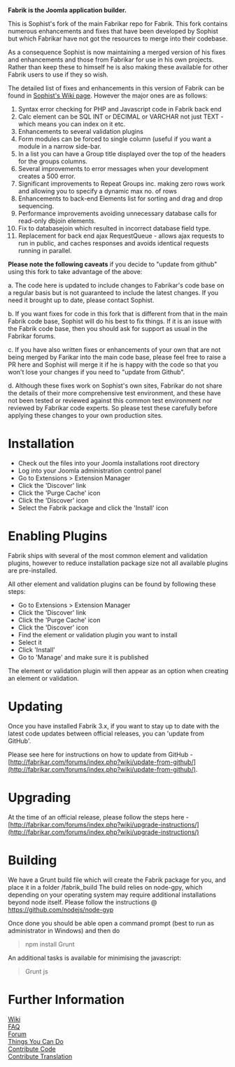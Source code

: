 **Fabrik is the Joomla application builder.**

This is Sophist's fork of the main Fabrikar repo for Fabrik. 
This fork contains numerous enhancements and fixes that have been developed by Sophist
but which Fabrikar have not got the resources to merge into their codebase.

As a consequence Sophist is now maintaining a merged version of his fixes and enhancements and those from Fabrikar
for use in his own projects. 
Rather than keep these to himself he is also making these available for other Fabrik users to use if they so wish.

The detailed list of fixes and enhancements in this version of Fabrik can be found in [Sophist's Wiki page](https://github.com/Sophist-UK/joomla_fabrik/wiki). However the major ones are as follows:

1. Syntax error checking for PHP and Javascript code in Fabrik back end
1. Calc element can be SQL INT or DECIMAL or VARCHAR not just TEXT - which means you can index on it etc.
1. Enhancements to several validation plugins
1. Form modules can be forced to single column (useful if you want a module in a narrow side-bar.
1. In a list you can have a Group title displayed over the top of the headers for the groups columns.
1. Several improvements to error messages when your development creates a 500 error.
1. Significant improvements to Repeat Groups inc. making zero rows work and allowing you to specify a dynamic max no. of rows
1. Enhancements to back-end Elements list for sorting and drag and drop sequencing.
1. Performance improvements avoiding unnecessary database calls for read-only dbjoin elements.
1. Fix to databasejoin which resulted in incorrect database field type.
1. Replacement for back end ajax RequestQueue - allows ajax requests to run in public, 
and caches responses and avoids identical requests running in parallel.

**Please note the following caveats** if you decide to "update from github" using this fork to take advantage of the above:

a. The code here is updated to include changes to Fabrikar's code base on a regular basis
but is not guaranteed to include the latest changes. 
If you need it brought up to date, please contact Sophist.

b. If you want fixes for code in this fork that is different from that in the main Fabrik code base, 
Sophist will do his best to fix things.
If it is an issue with the Fabrik code base, then you should ask for support as usual in the Fabrikar forums.

c. If you have also written fixes or enhancements of your own that are not being merged by Farikar into the main code base,
please feel free to raise a PR here and Sophist will merge it if he is happy with the code so that you won't lose
your changes if you need to "update from Github".

d. Although these fixes work on Sophist's own sites, Fabrikar do not share the details of their more comprehensive test environment,
and these have not been tested or reviewed against this common test environment nor reviewed by Fabrikar code experts.
So please test these carefully before applying these changes to your own production sites. 

Installation
================

- Check out the files into your Joomla installations root directory
- Log into your Joomla administration control panel
- Go to Extensions > Extension Manager
- Click the 'Discover' link
- Click the 'Purge Cache' icon 
- Click the 'Discover' icon
- Select the Fabrik package and click the 'Install' icon

Enabling Plugins
================
Fabrik ships with several of the most common element and validation plugins, 
however to reduce installation package size not all available plugins are pre-installed.

All other element and validation plugins can be found by following these steps:

- Go to Extensions > Extension Manager
- Click the 'Discover' link
- Click the 'Purge Cache' icon 
- Click the 'Discover' icon
- Find the element or validation plugin you want to install
- Select it
- Click 'Install'
- Go to 'Manage' and make sure it is published

The element or validation plugin will then appear as an option when creating an element or validation.

Updating
================
Once you have installed Fabrik 3.x, if you want to stay up to date with the latest code updates 
between official releases, you can 'update from GitHub'.

Please see here for instructions on how to update from GitHub - 
[http://fabrikar.com/forums/index.php?wiki/update-from-github/](http://fabrikar.com/forums/index.php?wiki/update-from-github/).

Upgrading
================
At the time of an official release, please follow the steps here - [http://fabrikar.com/forums/index.php?wiki/upgrade-instructions/](http://fabrikar.com/forums/index.php?wiki/upgrade-instructions/)

Building
========
We have a Grunt build file which will create the Fabrik package for you, and place it in a folder /fabrik_build
The build relies on node-gpy, which depending on your operating system may require additional installations beyond node itself.
Please follow the instructions @ https://github.com/nodejs/node-gyp
 
Once done you should be able open a command prompt (best to run as administrator in Windows) and then do

> npm install
> Grunt

An additional tasks is available for minimising the javascript:

> Grunt js

Further Information
================

[Wiki](http://fabrikar.com/forums/index.php?wiki)  
[FAQ](http://fabrikar.com/forums/index.php?wiki/faq/)  
[Forum](http://fabrikar.com/forums/)  
[Things You Can Do](http://fabrikar.com/forums/index.php?wiki/things-you-can-do/)  
[Contribute Code](http://fabrikar.com/forums/index.php?wiki/contribute-code/)  
[Contribute Translation](http://fabrikar.com/forums/index.php?wiki/translations/)  
